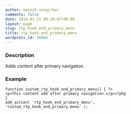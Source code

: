 ```yaml
---
author: manish.songirkar
comments: false
date: 2014-01-21 09:20:07+00:00
layout: page
slug: rtp_hook_end_primary_menu
title: rtp_hook_end_primary_menu
wordpress_id: 56084
---
```


### Description


Adds content after primary navigation.


### Example



    
    function custom_rtp_hook_end_primary_menu() { ?>
    <p>This content add after primary navigation.</p><?php
    }
    add_action( 'rtp_hook_end_primary_menu', 'custom_rtp_hook_end_primary_menu' );
